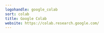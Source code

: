```yaml
---
logohandle: google_colab
sort: colab
title: Google Colab
website: https://colab.research.google.com/
---
```

